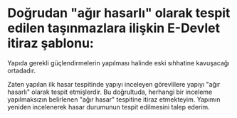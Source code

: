 # Doğrudan "ağır hasarlı" olarak tespit edilen taşınmazlara ilişkin E-Devlet itiraz şablonu:
Yapıda gerekli güçlendirmelerin yapılması halinde eski sıhhatine kavuşacağı ortadadır.

Zaten yapılan ilk hasar tespitinde yapıyı inceleyen görevlilere yapıyı "ağır hasarlı" olarak tespit etmişlerdir. Bu doğrultuda, herhangi bir inceleme yapılmaksızın belirlenen "ağır hasar" tespitine itiraz etmekteyim. Yapımın yeniden incelenerek hasar durumunun tespit edilmesini talep ederim.
